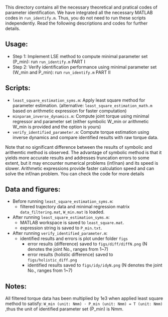 This directory contains all the necessary theoretical and pratical codes of parameter identification. We have integrated all the necessary MATLAB codes in `run_identify.m`. Thus, you do not need to run these scripts independently. Read the following descriptions and codes for further details.

## Usage:
* Step 1: Implement LSE method to compute minimal parameter set (P_min): run `run_identify.m` PART I 
* Step 2: Verify identification performance using minimal parameter set (W_min and P_min): run `run_identify.m` PART II 

## Scripts:
* `least_square_estimation_syms.m`:
   Apply least square method for parameter estimation.
   (alternative: `least_square_estimation_math.m` based on arithmetic expression for faster computation)
* `minparam_inverse_dynamics.m`: 
   Compute joint torque using minimal regressor and parameter set (either symbolic W_min or arithmetic W_min is provided and the option is yours)  
* `verify_identified_parameter.m`:
   Compute torque estimation using inverse dynamics and compare identified results with raw torque data.


Note that no significant difference between the results of symbolic and arithemtic method is observed. The advantage of symbolic method is that it yields more accurate results and addresses truncation errors to some extent, but it may encounter numerical problems (inf/nan) and its speed is slower. Arithmetic expressions provide faster calculation speed and can solve the inf/nan problem. You can check the code for more details

## Data and figures:
* Before running `least_square_estimation_syms.m`:
  - filtered trajectory data and minimal regression matrix `data_filtering.mat`, `W_min.mat` is loaded.
* After running `least_square_estimation_syms.m`:
  - MATLAB workspace is saved to `least_square.mat`.
  - expression string is saved to `P_min.txt`.
* After running `verify_identified_parameter.m`:
  - identified results and errors is  plot under folder `figs`
    - error results (difference) saved to `figs/diff/diffN.png` (N denotes the joint No., ranges from 1~7)
    - error results (holistic difference) saved to `figs/holistic_diff.png`
    - identified results saved to `figs/idy/idyN.png` (N denotes the joint No., ranges from 1~7)

## Notes:
All filtered torque data has been multiplied by 1e3 when applied least square method to satisfy: `W_min (unit: Nmm) · P_min (unit: Nmm) = T (unit: Nmm)` ,thus the unit of identified parameter set (P_min) is Nmm.
